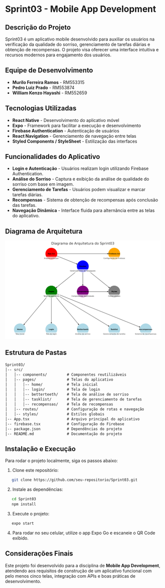 # Sprint03 - Mobile App Development

## **Descrição do Projeto**
Sprint03 é um aplicativo mobile desenvolvido para auxiliar os usuários na verificação da qualidade do sorriso, gerenciamento de tarefas diárias e obtenção de recompensas. O projeto visa oferecer uma interface intuitiva e recursos modernos para engajamento dos usuários.

## **Equipe de Desenvolvimento**
- **Murilo Ferreira Ramos** - RM553315  
- **Pedro Luiz Prado** - RM553874  
- **William Kenzo Hayashi** - RM552659  

## **Tecnologias Utilizadas**
- **React Native** - Desenvolvimento do aplicativo móvel  
- **Expo** - Framework para facilitar a execução e desenvolvimento  
- **Firebase Authentication** - Autenticação de usuários  
- **React Navigation** - Gerenciamento de navegação entre telas  
- **Styled Components / StyleSheet** - Estilização das interfaces  

## **Funcionalidades do Aplicativo**
- **Login e Autenticação** - Usuários realizam login utilizando Firebase Authentication.
- **Análise do Sorriso** - Captura e exibição da análise de qualidade do sorriso com base em imagem.
- **Gerenciamento de Tarefas** - Usuários podem visualizar e marcar tarefas diárias.
- **Recompensas** - Sistema de obtenção de recompensas após conclusão das tarefas.
- **Navegação Dinâmica** - Interface fluida para alternância entre as telas do aplicativo.

## **Diagrama de Arquitetura**
![Diagrama de Arquitetura](Diagrama.png)

## **Estrutura de Pastas**
```
Sprint03/
│-- src/
│   │-- components/         # Componentes reutilizáveis
│   │-- pages/              # Telas do aplicativo
│   │   │-- home/           # Tela inicial
│   │   │-- login/          # Tela de login
│   │   │-- betterteeth/    # Tela de análise de sorriso
│   │   │-- tasklist/       # Tela de gerenciamento de tarefas
│   │   │-- recompensas/    # Tela de recompensas
│   │-- routes/             # Configuração de rotas e navegação
│   │-- styles/             # Estilos globais
│-- App.tsx                 # Arquivo principal do aplicativo
│-- firebase.tsx            # Configuração do Firebase
│-- package.json            # Dependências do projeto
│-- README.md               # Documentação do projeto
```

## **Instalação e Execução**
Para rodar o projeto localmente, siga os passos abaixo:

1. Clone este repositório:
```bash
   git clone https://github.com/seu-repositorio/Sprint03.git
```
2. Instale as dependências:
```bash
   cd Sprint03
   npm install
```
3. Execute o projeto:
```bash
   expo start
```
4. Para rodar no seu celular, utilize o app Expo Go e escaneie o QR Code exibido.

## **Considerações Finais**
Este projeto foi desenvolvido para a disciplina de **Mobile App Development**, atendendo aos requisitos de construção de um aplicativo funcional com pelo menos cinco telas, integração com APIs e boas práticas de desenvolvimento.
